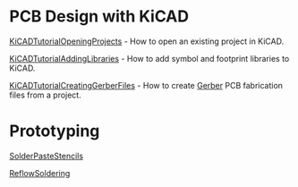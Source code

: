 # PCB Design with KiCAD #

[KiCADTutorialOpeningProjects](KiCADTutorialOpeningProjects.md) - How to open an existing project in KiCAD.

[KiCADTutorialAddingLibraries](KiCADTutorialAddingLibraries.md) - How to add symbol and footprint libraries to KiCAD.

[KiCADTutorialCreatingGerberFiles](KiCADTutorialCreatingGerberFiles.md) - How to create [Gerber](http://en.wikipedia.org/wiki/Gerber_File) PCB fabrication files from a project.

# Prototyping #

[SolderPasteStencils](SolderPasteStencils.md)

[ReflowSoldering](ReflowSoldering.md)